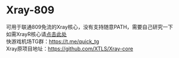 # Xray-809
可用于联通809免流的Xray核心，没有支持随意PATH，需要自己研究一下  
如需XrayR核心请[点击此处](https://github.com/mmmdbybyd/XrayR-809)  
快游戏机场TG群：https://t.me/quick_tg  
Xray原项目地址：https://github.com/XTLS/Xray-core

